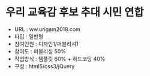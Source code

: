 # 우리 교육감 후보 추대 시민 연합 
- URL  : ww.urigam2018.com
- 타입 : 일반형
- 참여인원 : 디자인1/퍼블리셔1
- 참여도 : 퍼블리싱 50%
- 작업방식 : 템플릿 60% + 하드코딩 40%
- 구성 : html5/css3/jQuery
